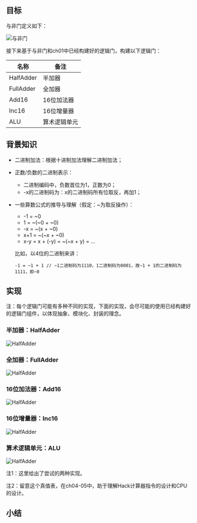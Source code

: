 

## 目标

与非门定义如下：

![与非门](/img/ch01_Nand.png)

接下来基于与非门和ch01中已经构建好的逻辑门，构建以下逻辑门：

| 名称  | 备注 |
| ----- | ----- |
| HalfAdder | 半加器 |
| FullAdder | 全加器 |
| Add16 | 16位加法器 |
| Inc16 | 16位增量器 | 
| ALU | 算术逻辑单元 |


## 背景知识

+ 二进制加法：根据十进制加法理解二进制加法；
+ 正数/负数的二进制表示：
	- 二进制编码中，负数首位为1，正数为0；
	- -x的二进制码为：x的二进制码所有位取反，再加1；
+ 一些算数公式的推导与理解（假定：~为取反操作）：
	- -1 = ~0
	- 1 = ~(~0 + ~0)
	- -x = ~(x + ~0)
	- x+1 = ~(~x + ~0)
	- x-y = x + (-y) = ~(~x + y) = ...
	
	比如，以4位的二进制来讲：
	```
	-1 = ~1 + 1 // ~1二进制码为1110，1二进制码为0001，故~1 + 1的二进制码为1111，即~0
	```

## 实现

注：每个逻辑门可能有多种不同的实现，下面的实现，会尽可能的使用已经构建好的逻辑门组件，以体现抽象、模块化、封装的理念。

### 半加器：HalfAdder

![HalfAdder](/img/ch02_HalfAdder.png)

### 全加器：FullAdder

![HalfAdder](/img/ch02_FullAdder.png)

### 16位加法器：Add16

![HalfAdder](/img/ch02_Add16.png)

### 16位增量器：Inc16

![HalfAdder](/img/ch02_Inc16.png)

### 算术逻辑单元：ALU

![HalfAdder](/img/ch02_ALU.png)

注1：这里给出了尝试的两种实现。

注2：留意这个真值表，在ch04-05中，助于理解Hack计算器指令的设计和CPU的设计。


## 小结

